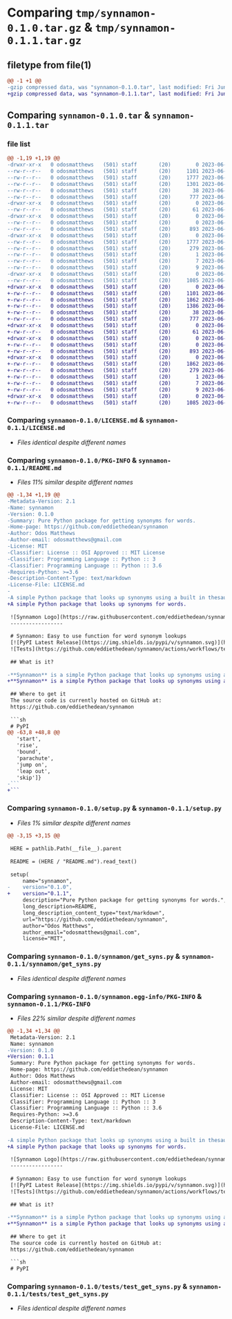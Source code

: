 # Comparing `tmp/synnamon-0.1.0.tar.gz` & `tmp/synnamon-0.1.1.tar.gz`

## filetype from file(1)

```diff
@@ -1 +1 @@
-gzip compressed data, was "synnamon-0.1.0.tar", last modified: Fri Jun 30 15:41:11 2023, max compression
+gzip compressed data, was "synnamon-0.1.1.tar", last modified: Fri Jun 30 15:52:18 2023, max compression
```

## Comparing `synnamon-0.1.0.tar` & `synnamon-0.1.1.tar`

### file list

```diff
@@ -1,19 +1,19 @@
-drwxr-xr-x   0 odosmatthews   (501) staff       (20)        0 2023-06-30 15:41:11.348264 synnamon-0.1.0/
--rw-r--r--   0 odosmatthews   (501) staff       (20)     1101 2023-06-28 16:29:02.000000 synnamon-0.1.0/LICENSE.md
--rw-r--r--   0 odosmatthews   (501) staff       (20)     1777 2023-06-30 15:41:11.348001 synnamon-0.1.0/PKG-INFO
--rw-r--r--   0 odosmatthews   (501) staff       (20)     1301 2023-06-30 15:37:58.000000 synnamon-0.1.0/README.md
--rw-r--r--   0 odosmatthews   (501) staff       (20)       38 2023-06-30 15:41:11.348352 synnamon-0.1.0/setup.cfg
--rw-r--r--   0 odosmatthews   (501) staff       (20)      777 2023-06-30 15:40:11.000000 synnamon-0.1.0/setup.py
-drwxr-xr-x   0 odosmatthews   (501) staff       (20)        0 2023-06-30 15:41:11.339679 synnamon-0.1.0/synnamon/
--rw-r--r--   0 odosmatthews   (501) staff       (20)       61 2023-06-30 15:40:19.000000 synnamon-0.1.0/synnamon/__init__.py
-drwxr-xr-x   0 odosmatthews   (501) staff       (20)        0 2023-06-30 15:41:11.347271 synnamon-0.1.0/synnamon/data/
--rw-r--r--   0 odosmatthews   (501) staff       (20)        0 2023-06-30 14:54:31.000000 synnamon-0.1.0/synnamon/data/__init__.py
--rw-r--r--   0 odosmatthews   (501) staff       (20)      893 2023-06-30 15:32:33.000000 synnamon-0.1.0/synnamon/get_syns.py
-drwxr-xr-x   0 odosmatthews   (501) staff       (20)        0 2023-06-30 15:41:11.346744 synnamon-0.1.0/synnamon.egg-info/
--rw-r--r--   0 odosmatthews   (501) staff       (20)     1777 2023-06-30 15:41:11.000000 synnamon-0.1.0/synnamon.egg-info/PKG-INFO
--rw-r--r--   0 odosmatthews   (501) staff       (20)      279 2023-06-30 15:41:11.000000 synnamon-0.1.0/synnamon.egg-info/SOURCES.txt
--rw-r--r--   0 odosmatthews   (501) staff       (20)        1 2023-06-30 15:41:11.000000 synnamon-0.1.0/synnamon.egg-info/dependency_links.txt
--rw-r--r--   0 odosmatthews   (501) staff       (20)        7 2023-06-30 15:41:11.000000 synnamon-0.1.0/synnamon.egg-info/requires.txt
--rw-r--r--   0 odosmatthews   (501) staff       (20)        9 2023-06-30 15:41:11.000000 synnamon-0.1.0/synnamon.egg-info/top_level.txt
-drwxr-xr-x   0 odosmatthews   (501) staff       (20)        0 2023-06-30 15:41:11.347614 synnamon-0.1.0/tests/
--rw-r--r--   0 odosmatthews   (501) staff       (20)     1085 2023-06-30 15:07:16.000000 synnamon-0.1.0/tests/test_get_syns.py
+drwxr-xr-x   0 odosmatthews   (501) staff       (20)        0 2023-06-30 15:52:18.668299 synnamon-0.1.1/
+-rw-r--r--   0 odosmatthews   (501) staff       (20)     1101 2023-06-28 16:29:02.000000 synnamon-0.1.1/LICENSE.md
+-rw-r--r--   0 odosmatthews   (501) staff       (20)     1862 2023-06-30 15:52:18.668037 synnamon-0.1.1/PKG-INFO
+-rw-r--r--   0 odosmatthews   (501) staff       (20)     1386 2023-06-30 15:50:01.000000 synnamon-0.1.1/README.md
+-rw-r--r--   0 odosmatthews   (501) staff       (20)       38 2023-06-30 15:52:18.668387 synnamon-0.1.1/setup.cfg
+-rw-r--r--   0 odosmatthews   (501) staff       (20)      777 2023-06-30 15:50:42.000000 synnamon-0.1.1/setup.py
+drwxr-xr-x   0 odosmatthews   (501) staff       (20)        0 2023-06-30 15:52:18.654022 synnamon-0.1.1/synnamon/
+-rw-r--r--   0 odosmatthews   (501) staff       (20)       61 2023-06-30 15:50:34.000000 synnamon-0.1.1/synnamon/__init__.py
+drwxr-xr-x   0 odosmatthews   (501) staff       (20)        0 2023-06-30 15:52:18.667024 synnamon-0.1.1/synnamon/data/
+-rw-r--r--   0 odosmatthews   (501) staff       (20)        0 2023-06-30 14:54:31.000000 synnamon-0.1.1/synnamon/data/__init__.py
+-rw-r--r--   0 odosmatthews   (501) staff       (20)      893 2023-06-30 15:51:40.000000 synnamon-0.1.1/synnamon/get_syns.py
+drwxr-xr-x   0 odosmatthews   (501) staff       (20)        0 2023-06-30 15:52:18.666586 synnamon-0.1.1/synnamon.egg-info/
+-rw-r--r--   0 odosmatthews   (501) staff       (20)     1862 2023-06-30 15:52:18.000000 synnamon-0.1.1/synnamon.egg-info/PKG-INFO
+-rw-r--r--   0 odosmatthews   (501) staff       (20)      279 2023-06-30 15:52:18.000000 synnamon-0.1.1/synnamon.egg-info/SOURCES.txt
+-rw-r--r--   0 odosmatthews   (501) staff       (20)        1 2023-06-30 15:52:18.000000 synnamon-0.1.1/synnamon.egg-info/dependency_links.txt
+-rw-r--r--   0 odosmatthews   (501) staff       (20)        7 2023-06-30 15:52:18.000000 synnamon-0.1.1/synnamon.egg-info/requires.txt
+-rw-r--r--   0 odosmatthews   (501) staff       (20)        9 2023-06-30 15:52:18.000000 synnamon-0.1.1/synnamon.egg-info/top_level.txt
+drwxr-xr-x   0 odosmatthews   (501) staff       (20)        0 2023-06-30 15:52:18.667436 synnamon-0.1.1/tests/
+-rw-r--r--   0 odosmatthews   (501) staff       (20)     1085 2023-06-30 15:07:16.000000 synnamon-0.1.1/tests/test_get_syns.py
```

### Comparing `synnamon-0.1.0/LICENSE.md` & `synnamon-0.1.1/LICENSE.md`

 * *Files identical despite different names*

### Comparing `synnamon-0.1.0/PKG-INFO` & `synnamon-0.1.1/README.md`

 * *Files 11% similar despite different names*

```diff
@@ -1,34 +1,19 @@
-Metadata-Version: 2.1
-Name: synnamon
-Version: 0.1.0
-Summary: Pure Python package for getting synonyms for words.
-Home-page: https://github.com/eddiethedean/synnamon
-Author: Odos Matthews
-Author-email: odosmatthews@gmail.com
-License: MIT
-Classifier: License :: OSI Approved :: MIT License
-Classifier: Programming Language :: Python :: 3
-Classifier: Programming Language :: Python :: 3.6
-Requires-Python: >=3.6
-Description-Content-Type: text/markdown
-License-File: LICENSE.md
-
-A simple Python package that looks up synonyms using a built in thesaurus json file.
+A simple Python package that looks up synonyms for words.
 
 ![Synnamon Logo](https://raw.githubusercontent.com/eddiethedean/synnamon/main/docs/synnamon.png)
 -----------------
 
 # Synnamon: Easy to use function for word synonym lookups
 [![PyPI Latest Release](https://img.shields.io/pypi/v/synnamon.svg)](https://pypi.org/project/synnamon/)
 ![Tests](https://github.com/eddiethedean/synnamon/actions/workflows/tests.yml/badge.svg)
 
 ## What is it?
 
-**Synnamon** is a simple Python package that looks up synonyms using a built in thesaurus shelve file.
+**Synnamon** is a simple Python package that looks up synonyms using a built in thesaurus shelve file instead of reaching out to web resources (PyDictionary) or using large English lexical databases (nltk WordNet).
 
 ## Where to get it
 The source code is currently hosted on GitHub at:
 https://github.com/eddiethedean/synnamon
 
 ```sh
 # PyPI
@@ -63,8 +48,8 @@
   'start',
   'rise',
   'bound',
   'parachute',
   'jump on',
   'leap out',
   'skip']}
-```
+```
```

### Comparing `synnamon-0.1.0/setup.py` & `synnamon-0.1.1/setup.py`

 * *Files 1% similar despite different names*

```diff
@@ -3,15 +3,15 @@
 
 HERE = pathlib.Path(__file__).parent
 
 README = (HERE / "README.md").read_text()
 
 setup(
     name="synnamon",
-    version="0.1.0",
+    version="0.1.1",
     description="Pure Python package for getting synonyms for words.",
     long_description=README,
     long_description_content_type="text/markdown",
     url="https://github.com/eddiethedean/synnamon",
     author="Odos Matthews",
     author_email="odosmatthews@gmail.com",
     license="MIT",
```

### Comparing `synnamon-0.1.0/synnamon/get_syns.py` & `synnamon-0.1.1/synnamon/get_syns.py`

 * *Files identical despite different names*

### Comparing `synnamon-0.1.0/synnamon.egg-info/PKG-INFO` & `synnamon-0.1.1/PKG-INFO`

 * *Files 22% similar despite different names*

```diff
@@ -1,34 +1,34 @@
 Metadata-Version: 2.1
 Name: synnamon
-Version: 0.1.0
+Version: 0.1.1
 Summary: Pure Python package for getting synonyms for words.
 Home-page: https://github.com/eddiethedean/synnamon
 Author: Odos Matthews
 Author-email: odosmatthews@gmail.com
 License: MIT
 Classifier: License :: OSI Approved :: MIT License
 Classifier: Programming Language :: Python :: 3
 Classifier: Programming Language :: Python :: 3.6
 Requires-Python: >=3.6
 Description-Content-Type: text/markdown
 License-File: LICENSE.md
 
-A simple Python package that looks up synonyms using a built in thesaurus json file.
+A simple Python package that looks up synonyms for words.
 
 ![Synnamon Logo](https://raw.githubusercontent.com/eddiethedean/synnamon/main/docs/synnamon.png)
 -----------------
 
 # Synnamon: Easy to use function for word synonym lookups
 [![PyPI Latest Release](https://img.shields.io/pypi/v/synnamon.svg)](https://pypi.org/project/synnamon/)
 ![Tests](https://github.com/eddiethedean/synnamon/actions/workflows/tests.yml/badge.svg)
 
 ## What is it?
 
-**Synnamon** is a simple Python package that looks up synonyms using a built in thesaurus shelve file.
+**Synnamon** is a simple Python package that looks up synonyms using a built in thesaurus shelve file instead of reaching out to web resources (PyDictionary) or using large English lexical databases (nltk WordNet).
 
 ## Where to get it
 The source code is currently hosted on GitHub at:
 https://github.com/eddiethedean/synnamon
 
 ```sh
 # PyPI
```

### Comparing `synnamon-0.1.0/tests/test_get_syns.py` & `synnamon-0.1.1/tests/test_get_syns.py`

 * *Files identical despite different names*

